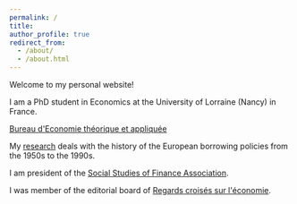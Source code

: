 ```yaml
---
permalink: /
title: 
author_profile: true
redirect_from: 
  - /about/
  - /about.html
---
```

Welcome to my personal website!

I am a PhD student in Economics at the University of Lorraine (Nancy) in France.


[Bureau d'Economie théorique et appliquée](https://www.beta-economics.fr/)



My [research](/research/) deals with the history of the European borrowing policies from the 1950s to the 1990s.


I am president of the [Social Studies of Finance Association](https://ssfa-aesf.github.io/).

I was member of the editorial board of [Regards croisés sur l'économie](https://rce-revue.com/).
